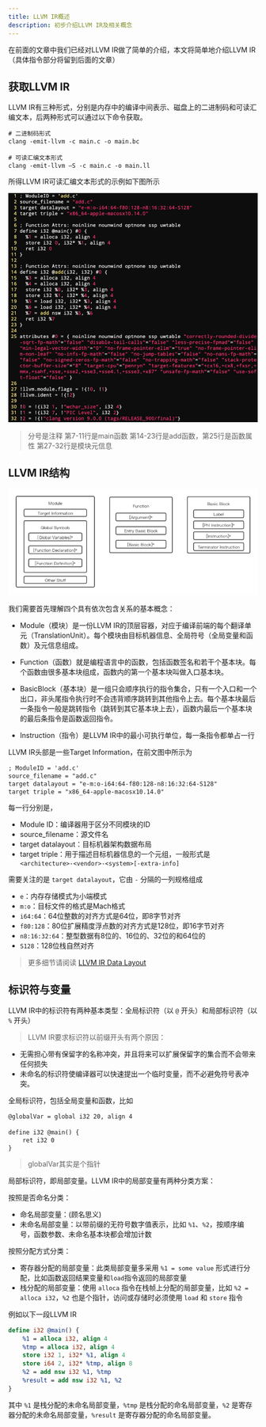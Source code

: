```yaml
---
title: LLVM IR概述
description: 初步介绍LLVM IR及相关概念
---
```


在前面的文章中我们已经对LLVM IR做了简单的介绍，本文将简单地介绍LLVM IR（具体指令部分将留到后面的文章）

## 获取LLVM IR

LLVM IR有三种形式，分别是内存中的编译中间表示、磁盘上的二进制码和可读汇编文本，后两种形式可以通过以下命令获取。

```shell
# 二进制码形式
clang -emit-llvm -c main.c -o main.bc

# 可读汇编文本形式
clang -emit-llvm –S -c main.c -o main.ll
```
所得LLVM IR可读汇编文本形式的示例如下图所示

![LLVM IR示例](./assets/04-01.png)

> 分号是注释
> 第7-11行是main函数
> 第14-23行是add函数，第25行是函数属性
> 第27-32行是模块元信息

## LLVM IR结构

![LLVM IR结构](./assets/04-02.png)

我们需要首先理解四个具有依次包含关系的基本概念：
- Module（模块）是一份LLVM IR的顶层容器，对应于编译前端的每个翻译单元（TranslationUnit）。每个模块由目标机器信息、全局符号（全局变量和函数）及元信息组成。

- Function（函数）就是编程语言中的函数，包括函数签名和若干个基本块。每个函数由很多基本块组成，函数内的第一个基本块叫做入口基本块。

- BasicBlock（基本块）是一组只会顺序执行的指令集合，只有一个入口和一个出口，非头尾指令执行时不会违背顺序跳转到其他指令上去。每个基本块最后一条指令一般是跳转指令（跳转到其它基本块上去），函数内最后一个基本块的最后条指令是函数返回指令。

- Instruction（指令）是LLVM IR中的最小可执行单位，每一条指令都单占一行


LLVM IR头部是一些Target Information，在前文图中所示为
```
; ModuleID = 'add.c'
source_filename = "add.c"
target datalayout = "e-m:o-i64:64-f80:128-n8:16:32:64-S128"
target triple = "x86_64-apple-macosx10.14.0"
```
每一行分别是，
- Module ID：编译器用于区分不同模块的ID
- source_filename：源文件名
- target datalayout：目标机器架构数据布局
- target triple：用于描述目标机器信息的一个元组，一般形式是 `<architecture>-<vendor>-<system>[-extra-info]`

需要关注的是 `target datalayout`，它由 `-` 分隔的一列规格组成
- `e`：内存存储模式为小端模式
- `m:o`：目标文件的格式是Mach格式
- `i64:64`：64位整数的对齐方式是64位，即8字节对齐
- `f80:128`：80位扩展精度浮点数的对齐方式是128位，即16字节对齐
- `n8:16:32:64`：整型数据有8位的、16位的、32位的和64位的
- `S128`：128位栈自然对齐

> 更多细节请阅读&nbsp;[LLVM IR Data Layout](https://llvm.org/docs/LangRef.html#data-layout)

## 标识符与变量

LLVM IR中的标识符有两种基本类型：全局标识符（以 `@` 开头）和局部标识符（以 `%` 开头）

> LLVM IR要求标识符以前缀开头有两个原因：
- 无需担心带有保留字的名称冲突，并且将来可以扩展保留字的集合而不会带来任何损失
- 未命名的标识符使编译器可以快速提出一个临时变量，而不必避免符号表冲突。

全局标识符，包括全局变量和函数，比如
```
@globalVar = global i32 20, align 4

define i32 @main() {
    ret i32 0
}
```

> globalVar其实是个指针


局部标识符，即局部变量。LLVM IR中的局部变量有两种分类方案：

按照是否命名分类：
- 命名局部变量：(顾名思义)
- 未命名局部变量：以带前缀的无符号数字值表示，比如 `%1`、`%2`，按顺序编号，函数参数、未命名基本块都会增加计数

按照分配方式分类：
- 寄存器分配的局部变量：此类局部变量多采用 `%1 = some value` 形式进行分配，比如函数返回结果变量和`load`指令返回的局部变量
- 栈分配的局部变量：使用 `alloca` 指令在栈帧上分配的局部变量，比如 `%2 = alloca i32`，`%2` 也是个指针，访问或存储时必须使用 `load` 和 `store` 指令

例如以下一段LLVM IR
```llvm
define i32 @main() {
    %1 = alloca i32, align 4
    %tmp = alloca i32, align 4
    store i32 1, i32* %1, align 4
    store i64 2, i32* %tmp, align 8
    %2 = add nsw i32 %1, %tmp
    %result = add nsw i32 %1, %2
}
```

其中 `%1` 是栈分配的未命名局部变量，`%tmp` 是栈分配的命名局部变量，`%2` 是寄存器分配的未命名局部变量，`%result` 是寄存器分配的命名局部变量。
